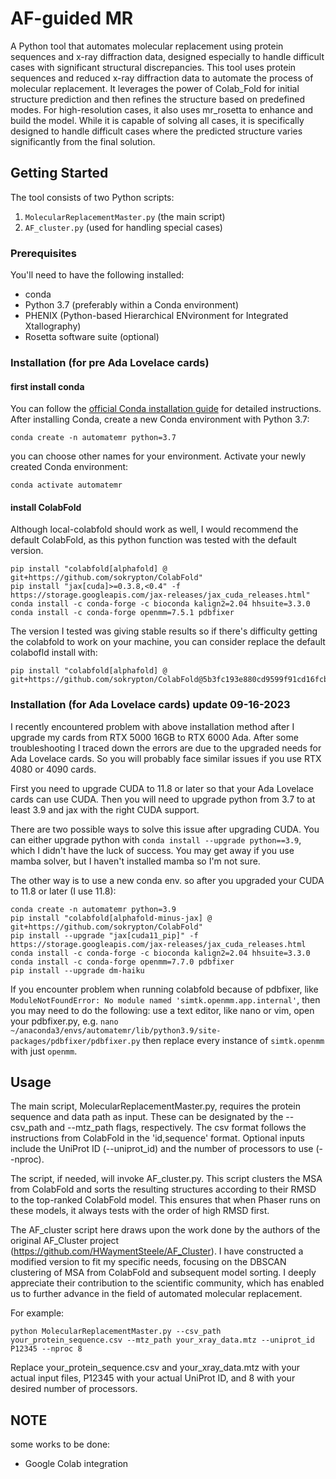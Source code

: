 # AF-guided MR
A Python tool that automates molecular replacement using protein sequences and x-ray diffraction data, designed especially to handle difficult cases with significant structural discrepancies.
This tool uses protein sequences and reduced x-ray diffraction data to automate the process of molecular replacement. It leverages the power of Colab_Fold for initial structure prediction and then refines the structure based on predefined modes. For high-resolution cases, it also uses mr_rosetta to enhance and build the model. While it is capable of solving all cases, it is specifically designed to handle difficult cases where the predicted structure varies significantly from the final solution.

## Getting Started

The tool consists of two Python scripts:
1. `MolecularReplacementMaster.py` (the main script)
2. `AF_cluster.py` (used for handling special cases)

### Prerequisites

You'll need to have the following installed:
- conda
- Python 3.7 (preferably within a Conda environment)
- PHENIX (Python-based Hierarchical ENvironment for Integrated Xtallography)
- Rosetta software suite (optional)

### Installation (for pre Ada Lovelace cards)
#### first install conda
You can follow the [official Conda installation guide](https://docs.conda.io/projects/conda/en/latest/user-guide/install/) for detailed instructions.
After installing Conda, create a new Conda environment with Python 3.7:
```
conda create -n automatemr python=3.7
```
you can choose other names for your environment.
Activate your newly created Conda environment:
```
conda activate automatemr
```
#### install ColabFold
Although local-colabfold should work as well, I would recommend the default ColabFold, as this python function was tested with the default version.
```
pip install "colabfold[alphafold] @ git+https://github.com/sokrypton/ColabFold"
pip install "jax[cuda]>=0.3.8,<0.4" -f https://storage.googleapis.com/jax-releases/jax_cuda_releases.html"
conda install -c conda-forge -c bioconda kalign2=2.04 hhsuite=3.3.0
conda install -c conda-forge openmm=7.5.1 pdbfixer
```
The version I tested was giving stable results so if there's difficulty getting the colabfold to work on your machine, you can consider replace the default colabofld install with:
```
pip install "colabfold[alphafold] @ git+https://github.com/sokrypton/ColabFold@5b3fc193e880cd9599f91cd16fcb1fe69f7759f2"

```
### Installation (for Ada Lovelace cards) update 09-16-2023
I recently encountered problem with above installation method after I upgrade my cards from RTX 5000 16GB to RTX 6000 Ada. After some troubleshooting I traced down the errors are due to the upgraded needs for Ada Lovelace cards. So you will probably face similar issues if you use RTX 4080 or 4090 cards.

First you need to upgrade CUDA to 11.8 or later so that your Ada Lovelace cards can use CUDA. Then you will need to upgrade python from 3.7 to at least 3.9 and jax with the right CUDA support.

There are two possible ways to solve this issue after upgrading CUDA. You can either upgrade python with `conda install --upgrade python==3.9`, which I didn't have the luck of success. You may get away if you use mamba solver, but I haven't installed mamba so I'm not sure.

The other way is to use a new conda env. so after you upgraded your CUDA to 11.8 or later (I use 11.8):
```
conda create -n automatemr python=3.9
pip install "colabfold[alphafold-minus-jax] @ git+https://github.com/sokrypton/ColabFold"
pip install --upgrade "jax[cuda11_pip]" -f https://storage.googleapis.com/jax-releases/jax_cuda_releases.html
conda install -c conda-forge -c bioconda kalign2=2.04 hhsuite=3.3.0
conda install -c conda-forge openmm=7.7.0 pdbfixer
pip install --upgrade dm-haiku
```
If you encounter problem when running colabfold because of pdbfixer, like `ModuleNotFoundError: No module named 'simtk.openmm.app.internal'`, then you may need to do the following:
use a text editor, like nano or vim, open your pdbfixer.py, e.g.
`nano ~/anaconda3/envs/automatemr/lib/python3.9/site-packages/pdbfixer/pdbfixer.py`
then replace every instance of `simtk.openmm` with just `openmm`.

## Usage

The main script, MolecularReplacementMaster.py, requires the protein sequence and data path as input. These can be designated by the --csv_path and --mtz_path flags, respectively. The csv format follows the instructions from ColabFold in the 'id,sequence' format. Optional inputs include the UniProt ID (--uniprot_id) and the number of processors to use (--nproc).

The script, if needed, will invoke AF_cluster.py. This script clusters the MSA from ColabFold and sorts the resulting structures according to their RMSD to the top-ranked ColabFold model. This ensures that when Phaser runs on these models, it always tests with the order of high RMSD first.

The AF_cluster script here draws upon the work done by the authors of the original AF_Cluster project (https://github.com/HWaymentSteele/AF_Cluster). I have constructed a modified version to fit my specific needs, focusing on the DBSCAN clustering of MSA from ColabFold and subsequent model sorting. I deeply appreciate their contribution to the scientific community, which has enabled us to further advance in the field of automated molecular replacement.

For example:
```
python MolecularReplacementMaster.py --csv_path your_protein_sequence.csv --mtz_path your_xray_data.mtz --uniprot_id P12345 --nproc 8
```
Replace your_protein_sequence.csv and your_xray_data.mtz with your actual input files, P12345 with your actual UniProt ID, and 8 with your desired number of processors.

## NOTE
some works to be done:
- Google Colab integration

